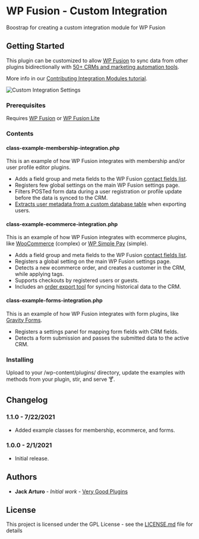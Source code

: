 # WP Fusion - Custom Integration

Boostrap for creating a custom integration module for WP Fusion

## Getting Started

This plugin can be customized to allow [WP Fusion](https://wpfusion.com/) to sync data from other plugins bidirectionally with [50+ CRMs and marketing automation tools]((https://wpfusion.com/documentation/faq/crm-compatibility-table/)).

More info in our [Contributing Integration Modules tutorial](https://wpfusion.com/documentation/advanced-developer-tutorials/contributing-integration-modules/).

![Custom Integration Settings](https://wpfusion.com/wp-content/uploads/2021/07/custom-integration-settings-panel.jpg)

### Prerequisites

Requires [WP Fusion](https://wpfusion.com/) or [WP Fusion Lite](https://wordpress.org/plugins/wp-fusion-lite/)

### Contents

#### class-example-membership-integration.php ####

This is an example of how WP Fusion integrates with membership and/or user profile editor plugins.

* Adds a field group and meta fields to the WP Fusion [contact fields list](https://wpfusion.com/documentation/getting-started/syncing-contact-fields/).
* Registers few global settings on the main WP Fusion settings page.
* Filters POSTed form data during a user registration or profile update before the data is synced to the CRM.
* [Extracts user metadata from a custom database table](https://wpfusion.com/documentation/advanced-developer-tutorials/detecting-and-syncing-additional-fields/) when exporting users.

#### class-example-ecommerce-integration.php ####

This is an example of how WP Fusion integrates with ecommerce plugins, like [WooCommerce](https://wpfusion.com/documentation/ecommerce/woocommerce/) (complex) or [WP Simple Pay](https://wpfusion.com/documentation/ecommerce/wp-simple-pay/) (simple).

* Adds a field group and meta fields to the WP Fusion [contact fields list](https://wpfusion.com/documentation/getting-started/syncing-contact-fields/).
* Registers a global setting on the main WP Fusion settings page.
* Detects a new ecommerce order, and creates a customer in the CRM, while applying tags.
* Supports checkouts by registered users or guests.
* Includes an [order export tool](https://wpfusion.com/documentation/advanced-developer-tutorials/registering-custom-batch-operations/) for syncing historical data to the CRM.

#### class-example-forms-integration.php ####

This is an example of how WP Fusion integrates with form plugins, like [Gravity Forms](https://wpfusion.com/documentation/lead-generation/gravity-forms/).

* Registers a settings panel for mapping form fields with CRM fields.
* Detects a form submission and passes the submitted data to the active CRM.


### Installing

Upload to your /wp-content/plugins/ directory, update the examples with methods from your plugin, stir, and serve 🍸.

## Changelog

### 1.1.0 - 7/22/2021
* Added example classes for membership, ecommerce, and forms.

### 1.0.0 - 2/1/2021
* Initial release.

## Authors

* **Jack Arturo** - *Initial work* - [Very Good Plugins](https://github.com/verygoodplugins)

## License

This project is licensed under the GPL License - see the [LICENSE.md](LICENSE.md) file for details